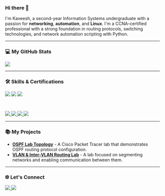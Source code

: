 ### Hi there 👋

I'm Kaveesh, a second-year Information Systems undergraduate with a passion for **networking**, **automation**, and **Linux**. I'm a CCNA-certified professional with a strong foundation in routing protocols, switching technologies, and network automation scripting with Python.

---

### 💻 My GitHub Stats

<p align="left">
  <a href="https://github.com/anuraghazra/github-readme-stats">
    <img src="https://github-readme-stats.vercel.app/api?username=KDIAS-JR7&show_icons=true&theme=midnight-purple&rank_icon=percentile" />
  </a>
</p>

---

### 🛠️ Skills & Certifications

<p align="left">
    <img src="https://img.shields.io/badge/CCNA_Certified-9932CC?style=for-the-badge&logo=cisco&logoColor=white" />
    <img src="https://img.shields.io/badge/Networking-8A2BE2?style=for-the-badge&logo=cisco&logoColor=white" />
    <img src="https://img.shields.io/badge/Linux-800080?style=for-the-badge&logo=linux&logoColor=white" />
</p>

<br>

<p align="left">
    <a href="https://www.python.org">
        <img src="https://img.shields.io/badge/python-4B0082?style=for-the-badge&logo=python&logoColor=ffdd54" />
    </a>
    <a href="https://www.mysql.com/">
        <img src="https://img.shields.io/badge/MySQL-800080?style=for-the-badge&logo=mysql&logoColor=white" />
    </a>
    <a href="https://getbootstrap.com/">
        <img src="https://img.shields.io/badge/Bootstrap-9932CC?style=for-the-badge&logo=bootstrap&logoColor=white" />
    </a>
    <a href="https://www.java.com/en/">
        <img src="https://img.shields.io/badge/Java-8A2BE2?style=for-the-badge&logo=java&logoColor=white" />
    </a>
</p>

---

### 📚 My Projects

* **[OSPF Lab Topology](https://github.com/KDIAS-JR7/OSPF-Lab-Topology)** - A Cisco Packet Tracer lab that demonstrates OSPF routing protocol configuration.
* **[VLAN & Inter-VLAN Routing Lab](https://github.com/KDIAS-JR7/VLAN-and-Inter-VLAN-Routing-Lab)** - A lab focused on segmenting networks and enabling communication between them.

---

### 🌐 Let's Connect

<p align="left">
    <a href="https://linkedin.com/in/linkedin.com/in/kaveesh-g-aa3946115/">
        <img src="https://img.shields.io/badge/LinkedIn-4B0082?style=for-the-badge&logo=linkedin&logoColor=white" />
    </a>
    <a href="mailto:kaveeshgoonasekara@gmail.com">
        <img src="https://img.shields.io/badge/Gmail-8A2BE2?style=for-the-badge&logo=gmail&logoColor=white" />
    </a>
</p>
